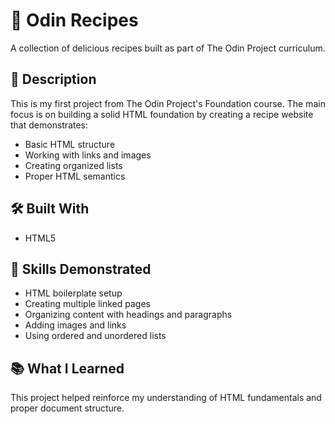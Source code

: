 # 🍳 Odin Recipes

A collection of delicious recipes built as part of The Odin Project curriculum.

## 📝 Description

This is my first project from The Odin Project's Foundation course. The main focus is on building a solid HTML foundation by creating a recipe website that demonstrates:

- Basic HTML structure
- Working with links and images
- Creating organized lists
- Proper HTML semantics

## 🛠️ Built With

- HTML5

## 🎯 Skills Demonstrated

- HTML boilerplate setup
- Creating multiple linked pages
- Organizing content with headings and paragraphs
- Adding images and links
- Using ordered and unordered lists

## 📚 What I Learned

This project helped reinforce my understanding of HTML fundamentals and proper document structure.
